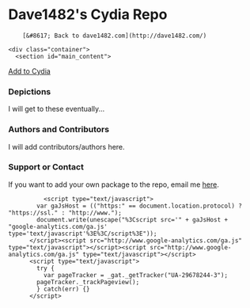 # Dave1482's Cydia Repo</title>
        [&#8617; Back to dave1482.com](http://dave1482.com/)

    <div class="container">
      <section id="main_content">
<a href="cydia://url/https://cydia.saurik.com/api/share#?source=https://beta.dave1482.com/" class="btn btn-github">Add to Cydia</a>
<h3>
<a id="designer-templates" class="anchor" href="#designer-templates" aria-hidden="true"><span class="octicon octicon-link"></span></a>Depictions</h3>

<p>I will get to these eventually...</p>

<h3>
<h3>
<a id="authors-and-contributors" class="anchor" href="#authors-and-contributors" aria-hidden="true"><span class="octicon octicon-link"></span></a>Authors and Contributors</h3>

<p>I will add contributors/authors here.</p>

<h3>
<a id="support-or-contact" class="anchor" href="#support-or-contact" aria-hidden="true"><span class="octicon octicon-link"></span></a>Support or Contact</h3>

<p>If you want to add your own package to the repo, email me <a href="mailto:dave1482@dave1482.com?cc=thedave1482@gmail.com&amp;subject=GitHub%20Cydia%20Repo%20Email">here</a>.</p>
      </section>
    </div>

              <script type="text/javascript">
            var gaJsHost = (("https:" == document.location.protocol) ? "https://ssl." : "http://www.");
            document.write(unescape("%3Cscript src='" + gaJsHost + "google-analytics.com/ga.js' type='text/javascript'%3E%3C/script%3E"));
          </script><script src="http://www.google-analytics.com/ga.js" type="text/javascript"></script><script src="http://www.google-analytics.com/ga.js" type="text/javascript"></script>
          <script type="text/javascript">
            try {
              var pageTracker = _gat._getTracker("UA-29678244-3");
            pageTracker._trackPageview();
            } catch(err) {}
          </script>
</body>
